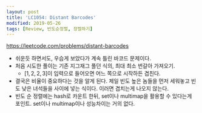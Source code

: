```yaml
---
layout: post
title: 'LC1054: Distant Barcodes'
modified: 2019-05-26
tags: [Review, 빈도순정렬, 정렬하기]
---
```


<https://leetcode.com/problems/distant-barcodes>

- 쉬운듯 하면서도, 우습게 보았다가 계속 틀린 바코드 문제이다.
- 처음 시도한 풀이는 기존 지그재그 풀던 식의, 최대 최소 번갈아 가져오기.
  - $[1,2,2,3]$이 입력으로 들어오면 어느 쪽으로 시작하든 겹친다.
- 결국은 비율이 중요하다는 것을 알게 된다. 제일 빈도 높은 놈들을 먼저 세워놓고 빈도 낮은 녀석들을 사이에 넣는 식이다. 이러면 겹치는게 나오지 않는다.
- 빈도 순 정렬에는 hash로 카운트 한뒤, set이나 multimap을 활용할 수 있다는게 포인트. set이나 multimap이나 성능차이는 거의 없다.